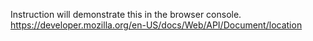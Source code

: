 Instruction will demonstrate this in the browser console.
https://developer.mozilla.org/en-US/docs/Web/API/Document/location

